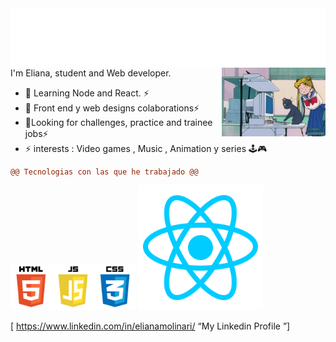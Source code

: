 
<img align="center" src="https://github.com/Eliana-Molinari/Eliana-Molinari/blob/main/your_cool_intro.gif"> 


      
         
          
             


<img align="right" width="33%" src="https://github.com/Eliana-Molinari/Eliana-Molinari/blob/main/Compu.gif"> 
I'm Eliana, student and Web developer. 
 
- 🌱 Learning Node and React.  ⚡
- 👯 Front end y web designs colaborations⚡
- 🤔Looking for  challenges, practice and trainee jobs⚡
- ⚡ interests : Video games , Music , Animation y series 🕹️🎮 

```diff
@@ Tecnologias con las que he trabajado @@
```

  
<img src="https://github.com/Eliana-Molinari/Eliana-Molinari/blob/main/pngegg.png" width="200" > 
<img  src="https://github.com/Eliana-Molinari/Eliana-Molinari/blob/main/kisspng-react-javascript-angularjs-ionic-atom-5b154be6947457.3471941815281223426081.png" width="200"> 

  [ https://www.linkedin.com/in/elianamolinari/ “My Linkedin Profile ”]





